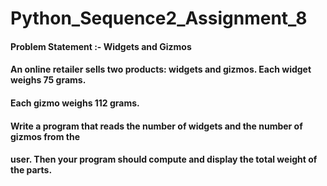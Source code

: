 # Python_Sequence2_Assignment_8

#### Problem Statement :- Widgets and Gizmos

#### An online retailer sells two products: widgets and gizmos. Each widget weighs 75 grams.
#### Each gizmo weighs 112 grams.
#### Write a program that reads the number of widgets and the number of gizmos from the
#### user. Then your program should compute and display the total weight of the parts.
